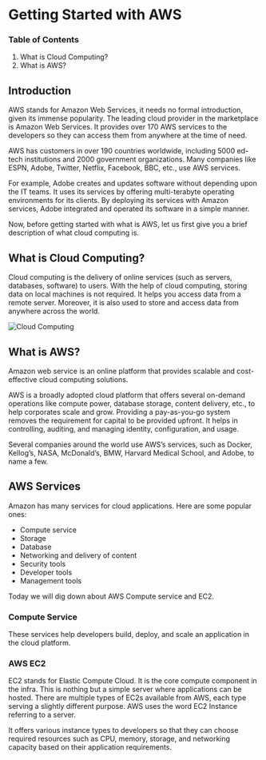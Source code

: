 # Getting Started with AWS

### Table of Contents
1. What is Cloud Computing?
2. What is AWS?

## Introduction
AWS stands for Amazon Web Services, it needs no formal introduction, given its immense popularity. The leading cloud provider in the marketplace is Amazon Web Services. It provides over 170 AWS services to the developers so they can access them from anywhere at the time of need. 

AWS has customers in over 190 countries worldwide, including 5000 ed-tech institutions and 2000 government organizations. Many companies like ESPN, Adobe, Twitter, Netflix, Facebook, BBC, etc., use AWS services. 

For example, Adobe creates and updates software without depending upon the IT teams. It uses its services by offering multi-terabyte operating environments for its clients. By deploying its services with Amazon services, Adobe integrated and operated its software in a simple manner. 

Now, before getting started with what is AWS, let us first give you a brief description of what cloud computing is.

## What is Cloud Computing?
Cloud computing is the delivery of online services (such as servers, databases, software) to users. With the help of cloud computing, storing data on local machines is not required. It helps you access data from a remote server. Moreover, it is also used to store and access data from anywhere across the world.

![Cloud Computing](https://thietbikythuat.com.vn/wp-content/uploads/2021/03/cloud-computing.png "Cloud Computing")

## What is AWS?
Amazon web service is an online platform that provides scalable and cost-effective cloud computing solutions.

AWS is a broadly adopted cloud platform that offers several on-demand operations like compute power, database storage, content delivery, etc., to help corporates scale and grow. Providing a pay-as-you-go system removes the requirement for capital to be provided upfront. It helps in controlling, auditing, and managing identity, configuration, and usage.

Several companies around the world use AWS’s services, such as Docker, Kellog’s, NASA, McDonald’s, BMW, Harvard Medical School, and Adobe, to name a few.

## AWS Services
Amazon has many services for cloud applications. Here are some popular ones:

- Compute service
- Storage
- Database
- Networking and delivery of content
- Security tools
- Developer tools
- Management tools

Today we will dig down about AWS Compute service and EC2.

### Compute Service
These services help developers build, deploy, and scale an application in the cloud platform.

### AWS EC2
EC2 stands for Elastic Compute Cloud. It is the core compute component in the infra. This is nothing but a simple server where applications can be hosted. There are multiple types of EC2s available from AWS, each type serving a slightly different purpose. AWS uses the word EC2 Instance referring to a server.

It offers various instance types to developers so that they can choose required resources such as CPU, memory, storage, and networking capacity based on their application requirements.
